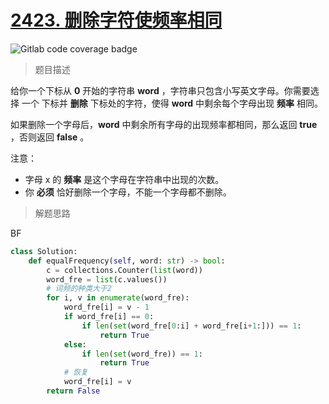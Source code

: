 # [2423. 删除字符使频率相同](https://leetcode.cn/problems/remove-letter-to-equalize-frequency/)

![Gitlab code coverage badge](https://img.shields.io/badge/难度-简单-green)

> 题目描述

给你一个下标从 **0** 开始的字符串 **word** ，字符串只包含小写英文字母。你需要选择 一个 下标并 **删除** 下标处的字符，使得 **word** 中剩余每个字母出现 **频率** 相同。

如果删除一个字母后，**word** 中剩余所有字母的出现频率都相同，那么返回 **true** ，否则返回 **false** 。

注意：

- 字母 x 的 **频率** 是这个字母在字符串中出现的次数。
- 你 **必须** 恰好删除一个字母，不能一个字母都不删除。

> 解题思路

BF

```python
class Solution:
    def equalFrequency(self, word: str) -> bool:
        c = collections.Counter(list(word))
        word_fre = list(c.values())
        # 词频的种类大于2
        for i, v in enumerate(word_fre):
            word_fre[i] = v - 1
            if word_fre[i] == 0:
                if len(set(word_fre[0:i] + word_fre[i+1:])) == 1:
                    return True
            else:
                if len(set(word_fre)) == 1:
                    return True
            # 恢复
            word_fre[i] = v
        return False
```

